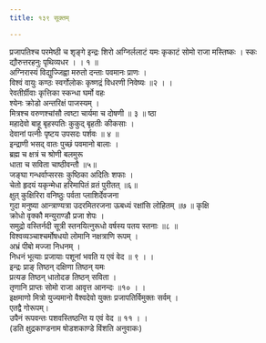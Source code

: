 ```yaml
---
title: १३९ सूक्तम्

---
```

प्रजापतिश्च परमेष्ठी च शृङ्गे इन्द्रः शिरो अग्निर्ललाटं यमः कृकाटं सोमो राजा मस्तिष्कः । स्कः  
द्यौरुत्तरहनुः पृथिव्यधर । । १ ॥  
अग्निरास्यं विद्युज्जिह्वा मरुतो दन्ताः पवमानः प्राणः ।  
विश्वं वायुः कण्ठः स्वर्गोलोकः कृष्णद्रं विधरणी निवेष्यः ॥२ । ।  
रेवतीर्ग्रीवाः कृत्तिका स्कन्धा घर्मो वहः  
श्येनः क्रोडो अन्तरिक्षं पाजस्यम् ।  
मित्रश्च वरुणश्चांसौ त्वष्टा चार्यमा च दोषणी ॥ ३ ॥ ष्ठा  
महादेवो बाहू बृहस्पतिः कुकुद् बृहतीः कीकसाः ।  
देवानां पत्नीः पृष्टय उपसदः पर्शवः ॥ ४ ॥  
इन्द्राणी भसद् वातः पुच्छं पवमानो बालाः ।  
ब्रह्म च क्षत्रं च श्रोणी बलमुरू  
धाता च सविता चाष्ठीवन्तौ ॥५॥  
जङ्घा गन्धर्वाप्सरसः कुष्ठिका अदितिः शफाः ।  
चेतो हृदयं यकृन्मेधा हरिमापितं व्रतं पुरीतत् ॥६॥  
क्षुत् कुक्षिरिरा वनिष्ठुः पर्वता प्लाशिर्देवजना  
गुदा मनुष्या आन्त्राण्यत्रा उदरमितरजना ऊबध्यं रक्षांसि लोहितम् ॥७ ॥ कृक्षि  
क्रोधो वृक्कौ मन्युराण्डौ प्रजा शेपः ।  
समुद्रो वस्तिर्नदी सूत्री स्तनयित्नुरूधो वर्षस्य पतय स्तनाः ॥८ ॥  
विश्वव्यञ्चाश्चर्मोषधयो लोमानि नक्षत्राणि रूपम् ।  
अभ्रं पीबो मज्जा निधनम् ।  
निधनं भूत्याः प्रजायाः पशूनां भवति य एवं वेद ॥ ९ । ।  
इन्द्रः प्राङ् तिष्ठन् दक्षिणा तिष्ठन् यमः  
प्रत्यङ तिष्ठन् धातोदङ तिष्ठन् सविता ।  
तृणानि प्राप्तः सोमो राजा आवृत्त आनन्दः ॥१० । ।  
इक्षमाणो मित्रो युज्यमानो वैश्वदेवो युक्तः प्रजापतिर्विमुक्तः सर्वम् ।  
एतद्वै गोरूपम्।  
उपैनं रूपवन्तः पशवस्तिष्ठन्ति य एवं वेद ॥ ११ । ।  
(डति क्षुद्रकाण्डनाम षोडशकाण्डे विंशति अनुवाकः)  